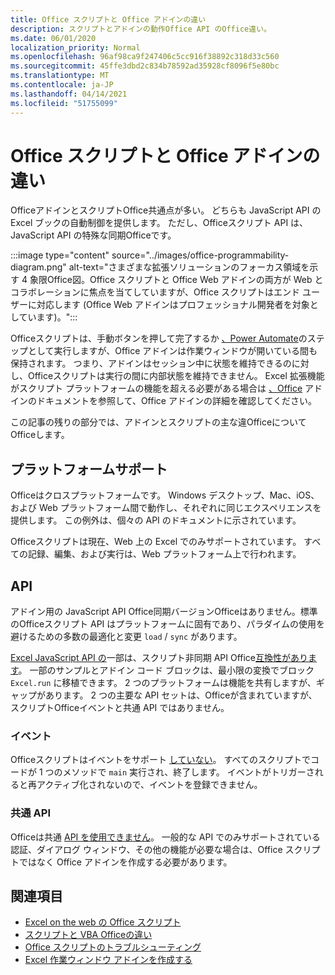 ```yaml
---
title: Office スクリプトと Office アドインの違い
description: スクリプトとアドインの動作Office API のOffice違い。
ms.date: 06/01/2020
localization_priority: Normal
ms.openlocfilehash: 96af98ca9f247406c5cc916f38892c318d33c560
ms.sourcegitcommit: 45ffe3dbd2c834b78592ad35928cf8096f5e80bc
ms.translationtype: MT
ms.contentlocale: ja-JP
ms.lasthandoff: 04/14/2021
ms.locfileid: "51755099"
---
```

# <a name="differences-between-office-scripts-and-office-add-ins"></a>Office スクリプトと Office アドインの違い

OfficeアドインとスクリプトOffice共通点が多い。 どちらも JavaScript API の Excel ブックの自動制御を提供します。 ただし、Officeスクリプト API は、JavaScript API の特殊な同期Officeです。

:::image type="content" source="../images/office-programmability-diagram.png" alt-text="さまざまな拡張ソリューションのフォーカス領域を示す 4 象限Office図。Office スクリプトと Office Web アドインの両方が Web とコラボレーションに焦点を当てしていますが、Office スクリプトはエンド ユーザーに対応します (Office Web アドインはプロフェッショナル開発者を対象としています)。":::

Officeスクリプトは、手動ボタンを押して完了するか [、Power Automate](https://flow.microsoft.com/)のステップとして実行しますが、Office アドインは作業ウィンドウが開いている間も保持されます。 つまり、アドインはセッション中に状態を維持できるのに対し、Officeスクリプトは実行の間に内部状態を維持できません。 Excel 拡張機能がスクリプト プラットフォームの機能を超える必要がある場合は [、Office](/office/dev/add-ins) アドインのドキュメントを参照して、Office アドインの詳細を確認してください。

この記事の残りの部分では、アドインとスクリプトの主な違OfficeについてOfficeします。

## <a name="platform-support"></a>プラットフォームサポート

Officeはクロスプラットフォームです。 Windows デスクトップ、Mac、iOS、および Web プラットフォーム間で動作し、それぞれに同じエクスペリエンスを提供します。 この例外は、個々の API のドキュメントに示されています。

Officeスクリプトは現在、Web 上の Excel でのみサポートされています。 すべての記録、編集、および実行は、Web プラットフォーム上で行われます。

## <a name="apis"></a>API

アドイン用の JavaScript API Office同期バージョンOfficeはありません。標準のOfficeスクリプト API はプラットフォームに固有であり、パラダイムの使用を避けるための多数の最適化と変更 `load` / `sync` があります。

[Excel JavaScript API の](/javascript/api/excel?view=excel-js-preview&preserve-view=true)一部は、スクリプト非同期 API Office[互換性があります](../develop/excel-async-model.md)。 一部のサンプルとアドイン コード ブロックは、最小限の変換でブロック `Excel.run` に移植できます。 2 つのプラットフォームは機能を共有しますが、ギャップがあります。 2 つの主要な API セットは、Officeが含まれていますが、スクリプトOfficeイベントと共通 API ではありません。

### <a name="events"></a>イベント

Officeスクリプトはイベントをサポート [していない](/office/dev/add-ins/excel/excel-add-ins-events)。 すべてのスクリプトでコードが 1 つのメソッドで `main` 実行され、終了します。 イベントがトリガーされると再アクティブ化されないので、イベントを登録できません。

### <a name="common-apis"></a>共通 API

Officeは共通 [API を使用できません](/javascript/api/office)。 一般的な API でのみサポートされている認証、ダイアログ ウィンドウ、その他の機能が必要な場合は、Office スクリプトではなく Office アドインを作成する必要があります。

## <a name="see-also"></a>関連項目

- [Excel on the web の Office スクリプト](../overview/excel.md)
- [スクリプトと VBA Officeの違い](vba-differences.md)
- [Office スクリプトのトラブルシューティング](../testing/troubleshooting.md)
- [Excel 作業ウィンドウ アドインを作成する](/office/dev/add-ins/quickstarts/excel-quickstart-jquery)
